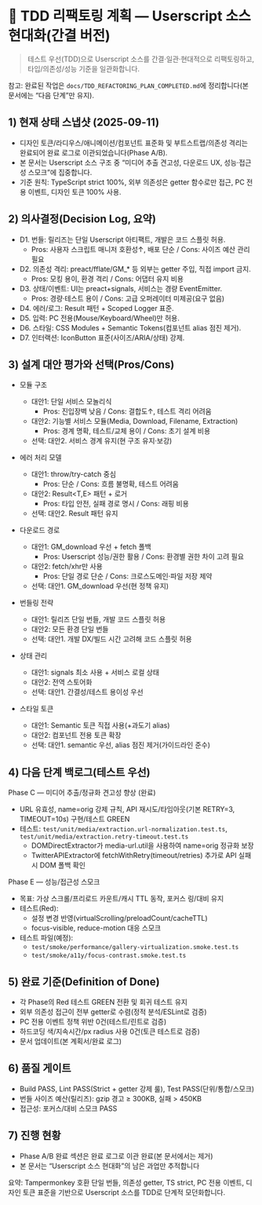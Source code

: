 # 🎨 TDD 리팩토링 계획 — Userscript 소스 현대화(간결 버전)

> 테스트 우선(TDD)으로 Userscript 소스를 간결·일관·현대적으로 리팩토링하고,
> 타입/의존성/성능 기준을 일관화합니다.

참고: 완료된 작업은 `docs/TDD_REFACTORING_PLAN_COMPLETED.md`에 정리합니다(본
문서에는 “다음 단계”만 유지).

## 1) 현재 상태 스냅샷 (2025-09-11)

- 디자인 토큰/라디우스/애니메이션/컴포넌트 표준화 및 부트스트랩/의존성 격리는
  완료되어 완료 로그로 이관되었습니다(Phase A/B).
- 본 문서는 Userscript 소스 구조 중 “미디어 추출 견고성, 다운로드 UX,
  성능·접근성 스모크”에 집중합니다.
- 기준 원칙: TypeScript strict 100%, 외부 의존성은 getter 함수로만 접근, PC 전용
  이벤트, 디자인 토큰 100% 사용.

## 2) 의사결정(Decision Log, 요약)

- D1. 번들: 릴리즈는 단일 Userscript 아티팩트, 개발은 코드 스플릿 허용.
  - Pros: 사용자 스크립트 매니저 호환성↑, 배포 단순 / Cons: 사이즈 예산 관리
    필요
- D2. 의존성 격리: preact/fflate/GM\_\* 등 외부는 getter 주입, 직접 import 금지.
  - Pros: 모킹 용이, 환경 격리 / Cons: 어댑터 유지 비용
- D3. 상태/이벤트: UI는 preact+signals, 서비스는 경량 EventEmitter.
  - Pros: 경량·테스트 용이 / Cons: 고급 오퍼레이터 미제공(요구 없음)
- D4. 에러/로그: Result 패턴 + Scoped Logger 표준.
- D5. 입력: PC 전용(Mouse/Keyboard/Wheel)만 허용.
- D6. 스타일: CSS Modules + Semantic Tokens(컴포넌트 alias 점진 제거).
- D7. 인터랙션: IconButton 표준(사이즈/ARIA/상태) 강제.

## 3) 설계 대안 평가와 선택(Pros/Cons)

- 모듈 구조
  - 대안1: 단일 서비스 모놀리식
    - Pros: 진입장벽 낮음 / Cons: 결합도↑, 테스트 격리 어려움
  - 대안2: 기능별 서비스 모듈(Media, Download, Filename, Extraction)
    - Pros: 경계 명확, 테스트/교체 용이 / Cons: 초기 설계 비용
  - 선택: 대안2. 서비스 경계 유지(현 구조 유지·보강)

- 에러 처리 모델
  - 대안1: throw/try-catch 중심
    - Pros: 단순 / Cons: 흐름 불명확, 테스트 어려움
  - 대안2: Result<T,E> 패턴 + 로거
    - Pros: 타입 안전, 실패 경로 명시 / Cons: 래핑 비용
  - 선택: 대안2. Result 패턴 유지

- 다운로드 경로
  - 대안1: GM_download 우선 + fetch 폴백
    - Pros: Userscript 성능/권한 활용 / Cons: 환경별 권한 차이 고려 필요
  - 대안2: fetch/xhr만 사용
    - Pros: 단일 경로 단순 / Cons: 크로스도메인·파일 저장 제약
  - 선택: 대안1. GM_download 우선(현 정책 유지)

- 번들링 전략
  - 대안1: 릴리즈 단일 번들, 개발 코드 스플릿 허용
  - 대안2: 모든 환경 단일 번들
  - 선택: 대안1. 개발 DX/빌드 시간 고려해 코드 스플릿 허용

- 상태 관리
  - 대안1: signals 최소 사용 + 서비스 로컬 상태
  - 대안2: 전역 스토어화
  - 선택: 대안1. 간결성/테스트 용이성 우선

- 스타일 토큰
  - 대안1: Semantic 토큰 직접 사용(+과도기 alias)
  - 대안2: 컴포넌트 전용 토큰 확장
  - 선택: 대안1. semantic 우선, alias 점진 제거(가이드라인 준수)

## 4) 다음 단계 백로그(테스트 우선)

Phase C — 미디어 추출/정규화 견고성 향상 (완료)

- URL 유효성, name=orig 강제 규칙, API 재시도/타임아웃(기본 RETRY=3,
  TIMEOUT=10s) 구현/테스트 GREEN
- 테스트: `test/unit/media/extraction.url-normalization.test.ts`,
  `test/unit/media/extraction.retry-timeout.test.ts`
  - DOMDirectExtractor가 media-url.util을 사용하여 name=orig 정규화 보장
  - TwitterAPIExtractor에 fetchWithRetry(timeout/retries) 추가로 API 실패 시 DOM
    폴백 확인

<!-- Phase D는 완료되어 완료 로그로 이관되었습니다. -->

Phase E — 성능/접근성 스모크

- 목표: 가상 스크롤/프리로드 카운트/캐시 TTL 동작, 포커스 링/대비 유지
- 테스트(Red):
  - 설정 변경 반영(virtualScrolling/preloadCount/cacheTTL)
  - focus-visible, reduce-motion 대응 스모크
- 테스트 파일(예정):
  - `test/smoke/performance/gallery-virtualization.smoke.test.ts`
  - `test/smoke/a11y/focus-contrast.smoke.test.ts`

## 5) 완료 기준(Definition of Done)

- 각 Phase의 Red 테스트 GREEN 전환 및 회귀 테스트 유지
- 외부 의존성 접근이 전부 getter로 수렴(정적 분석/ESLint로 검증)
- PC 전용 이벤트 정책 위반 0건(테스트/린트로 검증)
- 하드코딩 색/지속시간/px radius 사용 0건(토큰 테스트로 검증)
- 문서 업데이트(본 계획서/완료 로그)

## 6) 품질 게이트

- Build PASS, Lint PASS(Strict + getter 강제 룰), Test PASS(단위/통합/스모크)
- 번들 사이즈 예산(릴리즈): gzip 경고 ≥ 300KB, 실패 > 450KB
- 접근성: 포커스/대비 스모크 PASS

## 7) 진행 현황

- Phase A/B 완료 섹션은 완료 로그로 이관 완료(본 문서에서는 제거)
- 본 문서는 “Userscript 소스 현대화”의 남은 과업만 추적합니다

요약: Tampermonkey 호환 단일 번들, 의존성 getter, TS strict, PC 전용 이벤트,
디자인 토큰 표준을 기반으로 Userscript 소스를 TDD로 단계적 모던화합니다.
